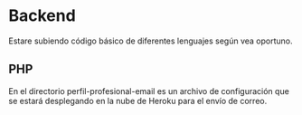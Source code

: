 # Backend
Estare subiendo código básico de diferentes lenguajes según vea oportuno.
## PHP
En el directorio perfil-profesional-email es un archivo de configuración que se estará desplegando en la nube de Heroku para el envío de correo.
